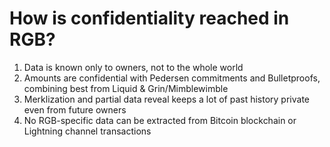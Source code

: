 # How is confidentiality reached in RGB?

1. Data is known only to owners, not to the whole world
2. Amounts are confidential with Pedersen commitments and Bulletproofs, combining best from Liquid & Grin/Mimblewimble
3. Merklization and partial data reveal keeps a lot of past history private even from future owners
4. No RGB-specific data can be extracted from Bitcoin blockchain or Lightning channel transactions

